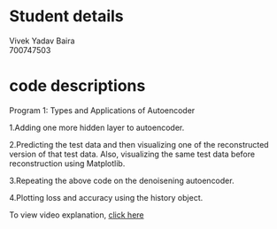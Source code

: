 # Student details
Vivek Yadav Baira
</br>
700747503

# code descriptions

Program 1: Types and Applications of Autoencoder

1.Adding one more hidden layer to autoencoder.

2.Predicting the test data and then visualizing one of the reconstructed version of that test data. Also, visualizing the same test data before reconstruction using Matplotlib.

3.Repeating the above code on the denoisening autoencoder.

4.Plotting loss and accuracy using the history object.





To view video explanation, [click here](https://drive.google.com/file/d/12d3V_IpCeYf3Aaj3FayKrI-5gGU9tWbB/view?usp=drivesdk)

